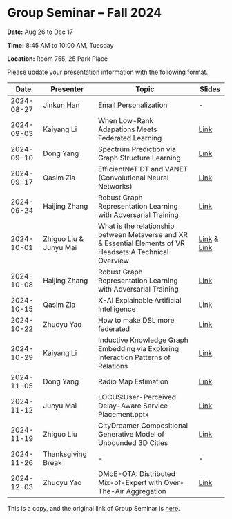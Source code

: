 # Group Seminar – Fall 2024

**Date:** Aug 26 to Dec 17

**Time:** 8:45 AM to 10:00 AM, Tuesday

**Location:** Room 755, 25 Park Place

Please update your presentation information with the following format.

| Date       | Presenter               | Topic                                                        | Slides                                                       |
| ---------- | ----------------------- | ------------------------------------------------------------ | ------------------------------------------------------------ |
| 2024-08-27 | Jinkun Han              | Email Personalization                                        | -                                                            |
| 2024-09-03 | Kaiyang Li              | When Low-Rank Adapations Meets Federated Learning            | [Link](https://github.com/GSUGroup/GroupMeetings_24fall/blob/main/Slides/Kaiyang%20Li/when%20VBLora%20meet%20FL.pptx) |
| 2024-09-10 | Dong Yang               | Spectrum Prediction via Graph Structure Learning             | [Link](https://github.com/GSUGroup/GroupMeetings_24fall/blob/main/Slides/Dong%20Yang/Spectrum_Prediction.pptx) |
| 2024-09-17 | Qasim Zia               | EfficientNeT DT and VANET (Convolutional Neural Networks)    | [Link](https://github.com/GSUGroup/GroupMeetings_24fall/blob/main/Slides/Qasim%20Zia/EfficientNet%20%20-%20%20Read-Only.pptx) |
| 2024-09-24 | Haijing Zhang           | Robust Graph Representation Learning with Adversarial Training | [Link](https://github.com/GSUGroup/GroupMeetings_24fall/blob/main/Slides/Haijing%20Zhang/HaijingZhang_PhDQualifierExam_2024Fall-1.pptx) |
| 2024-10-01 | Zhiguo Liu &  Junyu Mai | What is the relationship between Metaverse and XR   &  Essential Elements of VR Headsets:A Technical Overview | [Link](https://github.com/GSUGroup/GroupMeetings_24fall/blob/main/Slides/Zhiguo%20Liu/What%20is%20the%20relationship%20between%20Metaverse%20and%20XR.pdf) & [Link](https://github.com/GSUGroup/GroupMeetings_24fall/blob/main/Slides/Junyu%20Mai/Essential%20Elements%20of%20VR%20Headsets.pptx) |
| 2024-10-08 | Haijing Zhang           | Robust Graph Representation Learning with Adversarial Training | [Link](https://github.com/GSUGroup/GroupMeetings_24fall/blob/main/Slides/Haijing%20Zhang/HaijingZhang_PhDQualifierExam_2024Fall-2.pptx) |
| 2024-10-15 | Qasim Zia               | X-AI Explainable Artificial Intelligence                     | [Link](https://github.com/GSUGroup/GroupMeetings_24fall/blob/main/Slides/Qasim%20Zia/Research%20Group.pdf) |
| 2024-10-22 | Zhuoyu Yao              | How to make DSL more federated                               | [Link](https://github.com/GSUGroup/GroupMeetings_24fall/blob/main/Slides/Zhuoyu%20Yao/How%20to%20make%20DSL%20more%20federated.pptx) |
| 2024-10-29 | Kaiyang Li              | Inductive Knowledge Graph Embedding via Exploring Interaction Patterns of Relations | [Link](https://github.com/GSUGroup/GroupMeetings_24fall/blob/main/Slides/Kaiyang%20Li/cikm2024.pptx) |
| 2024-11-05 | Dong Yang               | Radio Map Estimation                                         | [Link](https://github.com/GSUGroup/GroupMeetings_24fall/blob/main/Slides/Dong%20Yang/Radio%20Map%20Estimation.pptx) |
| 2024-11-12 | Junyu Mai               | LOCUS:User-Perceived Delay-Aware Service Placement.pptx      | [Link](https://github.com/GSUGroup/GroupMeetings_24fall/blob/main/Slides/Junyu%20Mai/LOCUS%20User-Perceived%20Delay-Aware%20Service%20Placement.pptx) |
| 2024-11-19 | Zhiguo Liu              | CityDreamer Compositional Generative Model of Unbounded 3D Cities | [Link](https://github.com/GSUGroup/GroupMeetings_24fall/blob/main/Slides/Zhiguo%20Liu/CityDreamer%20Compositional%20Generative%20Model%20of%20Unbounded%203D%20Cities(1).pdf) |
| 2024-11-26 | Thanksgiving Break      | -                                                            | -                                                            |
| 2024-12-03 | Zhuoyu Yao              | DMoE-OTA: Distributed Mix-of-Expert with Over-The-Air Aggregation | [Link](https://github.com/GSUGroup/GroupMeetings_24fall/blob/main/Slides/Zhuoyu%20Yao/Slide-1203.pptx) |


This is a copy, and the original link of Group Seminar is [here](https://github.com/KaiyangLi1992/GroupMeetingSchedule/tree/main).
